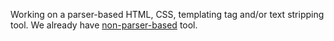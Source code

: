 Working on a parser-based HTML, CSS, templating tag and/or text stripping tool. We already have [non-parser-based](/os/string-strip-html/) tool.
